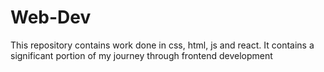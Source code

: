 # Web-Dev
This repository contains work done in css, html, js and react.  It contains a significant portion of my journey through frontend development

